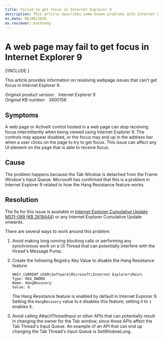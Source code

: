 ```yaml
---
title: Failed to get focus in Internet Explorer 9
description: This article describes some known problems with Internet Explorer 9's Hang Resistance Feature.
ms.date: 06/09/2020
ms.reviewer: bachoang
---
```

# A web page may fail to get focus in Internet Explorer 9

[!INCLUDE [](../../../includes/browsers-important.md)]

This article provides information on resolving webpage issues that can't get focus in Internet Explorer 9.

_Original product version:_ &nbsp; Internet Explorer 9  
_Original KB number:_ &nbsp; 2600156

## Symptoms

A web page or ActiveX control hosted in a web page can stop receiving focus intermittently when being viewed using Internet Explorer 9. The controls may appear disabled, or the focus may end up in the address bar when a user clicks on the page to try to get focus. This issue can affect any UI element on the page that is able to receive focus.

## Cause

The problem happens because the Tab Window is detached from the Frame Window's Input Queue. Microsoft has confirmed that this is a problem in Internet Explorer 9 related to how the Hang Resistance feature works.

## Resolution

The fix for this issue is available in [Internet Explorer Cumulative Update MS11-099 (KB 2618444)](/security-updates/Securitybulletins/2011/ms11-099) or any Internet Explorer Cumulative Update onwards.

There are several ways to work around this problem:

1. Avoid making long running blocking calls or performing any synchronous work on a UI Thread that can potentially interfere with the thread's Message Pump.

2. Create the following Registry Key Value to disable the Hang Resistance feature:

    ```console
    HKEY_CURRENT_USER\Software\Microsoft\Internet Explorer\Main\
    Type: REG_DWORD
    Name: HangRecovery
    Value: 0
    ```

    The Hang Resistance feature is enabled by default in Internet Explorer 9. Setting the `HangRecovery` value to `0` disables this feature; setting it to `1` enables it.

3. Avoid calling AttachThreadInput or other APIs that can potentially result in changing the owner for the Tab window, since those APIs affect the Tab Thread's Input Queue. An example of an API that can end up changing the Tab Thread's Input Queue is SetWindowLong.
